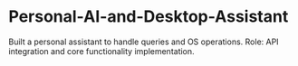 # Personal-AI-and-Desktop-Assistant
Built a personal assistant to handle queries and OS operations. Role: API integration and core functionality implementation.

